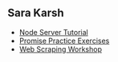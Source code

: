 
## Sara Karsh

* [Node Server Tutorial](https://github.com/slkarsh/messages)
* [Promise Practice Exercises](https://repl.it/@slkarsh/PromisesPrework)
* [Web Scraping Workshop](https://github.com/slkarsh/webscraping-workshop)
